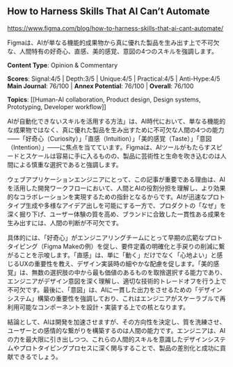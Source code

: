 ## How to Harness Skills That AI Can’t Automate

https://www.figma.com/blog/how-to-harness-skills-that-ai-cant-automate/

Figmaは、AIが単なる機能的成果物から真に優れた製品を生み出す上で不可欠な、人間特有の好奇心、直感、美的感覚、意図の4つのスキルを強調します。

**Content Type**: Opinion & Commentary

**Scores**: Signal:4/5 | Depth:3/5 | Unique:4/5 | Practical:4/5 | Anti-Hype:4/5
**Main Journal**: 76/100 | **Annex Potential**: 76/100 | **Overall**: 76/100

**Topics**: [[Human-AI collaboration, Product design, Design systems, Prototyping, Developer workflow]]

AIが自動化できないスキルを活用する方法」は、AI時代において、単なる機能的な成果物ではなく、真に優れた製品を生み出すために不可欠な人間の4つの能力——「好奇心（Curiosity）」「直感（Intuition）」「美的感覚（Taste）」「意図（Intention）」——に焦点を当てています。Figmaは、AIツールがもたらすスピードとスケールは容易に手に入るものの、製品に芸術性と生命を吹き込むのは人間による慎重な選択であると強調します。

ウェブアプリケーションエンジニアにとって、この記事が重要である理由は、AIを活用した開発ワークフローにおいて、人間とAIの役割分担を理解し、より効果的なコラボレーションを実現するための指針となるからです。AIが迅速なプロトタイプ生成や多様なアイデア出しを可能にする一方で、プロダクトの「なぜ」を深く掘り下げ、ユーザー体験の質を高め、ブランドに合致した一貫性ある成果を生み出すには、人間の判断が不可欠です。

具体的には、「好奇心」がエンジニアリングチームにとって早期の広範なプロトタイピング（Figma Makeの例）を促し、要件定義の明確化と手戻りの削減に繋がることを示唆します。「直感」は、単に「動く」だけでなく「心地よい」と感じるUXの重要性を教え、デザイン実装時の細やかな配慮を促します。「美的感覚」は、無数の選択肢の中から最も価値のあるものを取捨選択する能力であり、エンジニアがデザイン意図を深く理解し、適切な技術的トレードオフを行う上で不可欠です。最後に、「意図」は、AIに一貫した出力をさせるための「デザインシステム」構築の重要性を強調しており、これはエンジニアがスケーラブルで再利用可能なコンポーネントを設計・実装する上での核となります。

結論として、AIは開発を加速させますが、その方向性を決定し、質を洗練させ、ユーザーとの感情的な繋がりを構築するのは人間の能力です。エンジニアは、AIの力を最大限に引き出しつつ、これらの人間的スキルを意識したデザインシステムやプロトタイピングプロセスに深く関与することで、製品の差別化と成功に貢献できるでしょう。